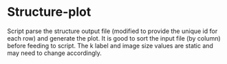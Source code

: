 # Structure-plot
Script parse the structure output file (modified to provide the unique id for each row) and generate the plot. It is good to sort the input file (by column) before feeding to script. The k label and image size values are static and may need to change accordingly.
